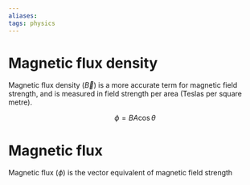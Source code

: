 ```yaml
---
aliases: 
tags: physics
---
```

# Magnetic flux density

Magnetic flux density ($\vec B$) is a more accurate term for magnetic field strength, and is measured in field strength per area (Teslas per square metre).

$$ \phi = BA \cos\theta$$

# Magnetic flux

Magnetic flux ($\phi$) is the vector equivalent of magnetic field strength
